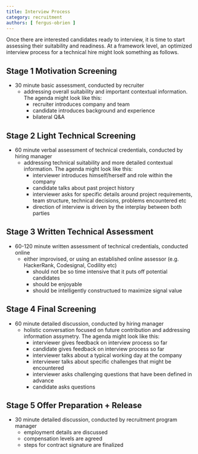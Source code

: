 ```yaml
---
title: Interview Process
category: recruitment
authors: [ fergus-obrien ]
---
```


Once there are interested candidates ready to interview, it is time to start assessing their suitability and readiness. At a framework level, an optimized interview process for a technical hire might look something as follows.

<!-- Cases when all of these are separate vs grouped -->

<!-- Technical interview which is conducted by a member of the development team, e.g. by senior developers / tech leads -->


## Stage 1 Motivation Screening

   - 30 minute basic assessment, conducted by recruiter 
      - addressing overall suitability and important contextual information. The agenda might look like this:
         - recruiter introduces company and team
         - candidate introduces background and experience
         - bilateral Q&A

## Stage 2 Light Technical Screening

   - 60 minute verbal assessment of technical credentials, conducted by hiring manager 
      - addressing technical suitability and more detailed contextual information. The agenda might look like this: 
         - interviewer introduces himself/herself and role within the company
         - candidate talks about past project history
         - interviewer asks for specific details around project requirements, team structure, technical decisions, problems encountered etc
         - direction of interview is driven by the interplay between both parties

## Stage 3 Written Technical Assessment
   - 60-120 minute written assessment of technical credentials, conducted online
      - either improvised, or using an established online assessor (e.g. HackerRank, Codesignal, Codility etc)
         - should not be so time intensive that it puts off potential candidates
         - should be enjoyable
         - should be intelligently constructued to maximize signal value

## Stage 4 Final Screening
   - 60 minute detailed discussion, conducted by hiring manager
      - holistic conversation focused on future contribution and addressing information assymetry. The agenda might look like this:
         - interviewer gives feedback on interview process so far
         - candidate gives feedback on interview process so far
         - interviewer talks about a typical working day at the company
         - interviewer talks about specific challenges that might be encountered
         - interviewer asks challenging questions that have been defined in advance
         - candidate asks questions
      
## Stage 5 Offer Preparation + Release

   - 30 minute detailed discussion, conducted by recruitment program manager
      - employment details are discussed
      - compensation levels are agreed
      - steps for contract signature are finalized

